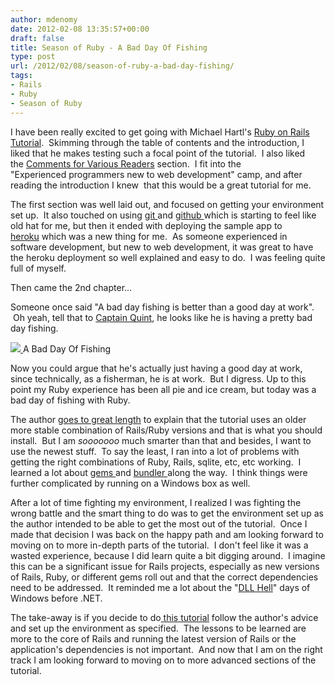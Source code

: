 ```yaml
---
author: mdenomy
date: 2012-02-08 13:35:57+00:00
draft: false
title: Season of Ruby - A Bad Day Of Fishing
type: post
url: /2012/02/08/season-of-ruby-a-bad-day-fishing/
tags:
- Rails
- Ruby
- Season of Ruby
---
```


I have been really excited to get going with Michael Hartl's [Ruby on Rails Tutorial](http://ruby.railstutorial.org/chapters).  Skimming through the table of contents and the introduction, I liked that he makes testing such a focal point of the tutorial.  I also liked the [Comments for Various Readers](http://ruby.railstutorial.org/ruby-on-rails-tutorial-book?version=3.2#sec:comments_for_various_readers) section.  I fit into the "Experienced programmers new to web development" camp, and after reading the introduction I knew  that this would be a great tutorial for me.

The first section was well laid out, and focused on getting your environment set up.  It also touched on using [git ](http://git-scm.com/)and [github ](https://github.com/)which is starting to feel like old hat for me, but then it ended with deploying the sample app to [heroku](http://www.heroku.com/) which was a new thing for me.  As someone experienced in software development, but new to web development, it was great to have the heroku deployment so well explained and easy to do.  I was feeling quite full of myself.

Then came the 2nd chapter...

Someone once said "A bad day fishing is better than a good day at work".  Oh yeah, tell that to [Captain Quint](http://www.imdb.com/character/ch0175379/quotes), he looks like he is having a pretty bad day fishing.


[![](http://mdenomy.files.wordpress.com/2012/02/quint.jpg?w=300)
](http://mdenomy.files.wordpress.com/2012/02/quint.jpg)
    A Bad Day Of Fishing


Now you could argue that he's actually just having a good day at work, since technically, as a fisherman, he is at work.  But I digress. Up to this point my Ruby experience has been all pie and ice cream, but today was a bad day of fishing with Ruby.

The author [goes to great length](http://ruby.railstutorial.org/chapters/beginning?version=3.2#sec:rubygems) to explain that the tutorial uses an older more stable combination of Rails/Ruby versions and that is what you should install.  But I am _sooooooo_ much smarter than that and besides, I want to use the newest stuff.  To say the least, I ran into a lot of problems with getting the right combinations of Ruby, Rails, sqlite, etc, etc working.  I learned a lot about [gems ](http://rubygems.org/)and [bundler ](http://gembundler.com/)along the way.  I think things were further complicated by running on a Windows box as well.

After a lot of time fighting my environment, I realized I was fighting the wrong battle and the smart thing to do was to get the environment set up as the author intended to be able to get the most out of the tutorial.  Once I made that decision I was back on the happy path and am looking forward to moving on to more in-depth parts of the tutorial.  I don't feel like it was a wasted experience, because I did learn quite a bit digging around.  I imagine this can be a significant issue for Rails projects, especially as new versions of Rails, Ruby, or different gems roll out and that the correct dependencies need to be addressed.  It reminded me a lot about the "[DLL Hell](http://en.wikipedia.org/wiki/DLL_Hell)" days of Windows before .NET.

The take-away is if you decide to do[ this tutorial](http://ruby.railstutorial.org/ruby-on-rails-tutorial-book) follow the author's advice and set up the environment as specified.  The lessons to be learned are more to the core of Rails and running the latest version of Rails or the application's dependencies is not important.  And now that I am on the right track I am looking forward to moving on to more advanced sections of the tutorial.
